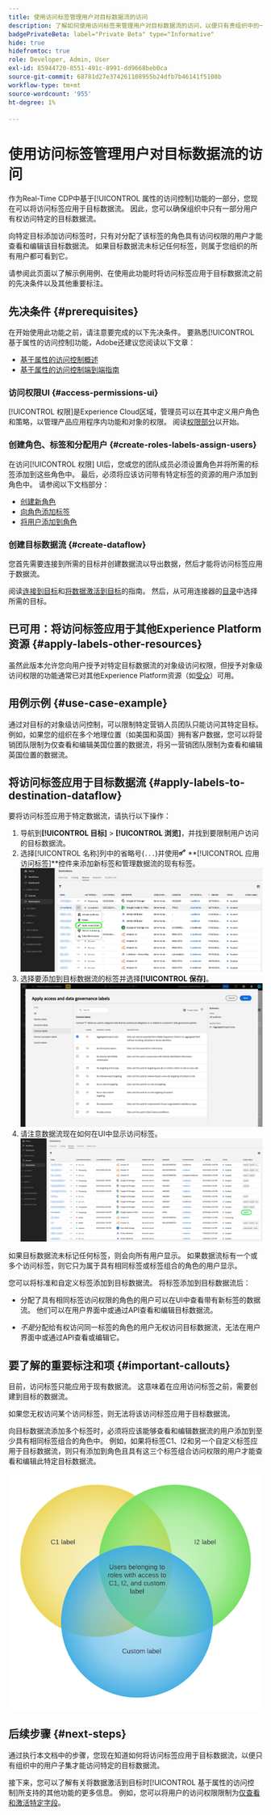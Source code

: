 ```yaml
---
title: 使用访问标签管理用户对目标数据流的访问
description: 了解如何使用访问标签来管理用户对目标数据流的访问，以便只有贵组织中的一部分用户有权访问特定的目标数据流。
badgePrivateBeta: label="Private Beta" type="Informative"
hide: true
hidefromtoc: true
role: Developer, Admin, User
exl-id: 85944720-8551-491c-8991-dd9668beb0ca
source-git-commit: 68781d27e374261108955b24dfb7b46141f5108b
workflow-type: tm+mt
source-wordcount: '955'
ht-degree: 1%

---
```


# 使用访问标签管理用户对目标数据流的访问

作为Real-Time CDP中基于[!UICONTROL 属性的访问控制]功能的一部分，您现在可以将访问标签应用于目标数据流。 因此，您可以确保组织中只有一部分用户有权访问特定的目标数据流。

向特定目标添加访问标签时，只有对分配了该标签的角色具有访问权限的用户才能查看和编辑该目标数据流。 如果目标数据流未标记任何标签，则属于您组织的所有用户都可看到它。

请参阅此页面以了解示例用例、在使用此功能时将访问标签应用于目标数据流之前的先决条件以及其他重要标注。

## 先决条件 {#prerequisites}

在开始使用此功能之前，请注意要完成的以下先决条件。 要熟悉[!UICONTROL 基于属性的访问控制]功能，Adobe还建议您阅读以下文章：

* [基于属性的访问控制概述](/help/access-control/abac/overview.md)
* [基于属性的访问控制端到端指南](/help/access-control/abac/end-to-end-guide.md)

### 访问权限UI {#access-permissions-ui}

[!UICONTROL 权限]是Experience Cloud区域，管理员可以在其中定义用户角色和策略，以管理产品应用程序内功能和对象的权限。 阅读[权限部分](/help/access-control/abac/end-to-end-guide.md#permissions)以开始。

### 创建角色、标签和分配用户 {#create-roles-labels-assign-users}

在访问[!UICONTROL 权限] UI后，您或您的团队成员必须设置角色并将所需的标签添加到这些角色中。 最后，必须将应该访问带有特定标签的资源的用户添加到角色中。 请参阅以下文档部分：

* [创建新角色](/help/access-control/abac/ui/roles.md)
* [向角色添加标签](/help/access-control/abac/end-to-end-guide.md#label-roles)
* [将用户添加到角色](/help/access-control/ui/users.md)

### 创建目标数据流 {#create-dataflow}

您首先需要连接到所需的目标并创建数据流以导出数据，然后才能将访问标签应用于数据流。

阅读[连接到目标](/help/destinations/ui/connect-destination.md)和[将数据激活到目标](/help/destinations/ui/activation-overview.md)的指南。 然后，从可用连接器的[目录](/help/destinations/catalog/overview.md)中选择所需的目标。

## 已可用：将访问标签应用于其他Experience Platform资源 {#apply-labels-other-resources}

虽然此版本允许您向用户授予对特定目标数据流的对象级访问权限，但授予对象级访问权限的功能通常已对其他Experience Platform资源（如[受众](/help/access-control/abac/end-to-end-guide.md#apply-labels-to-segments)）可用。

## 用例示例 {#use-case-example}

通过对目标的对象级访问控制，可以限制特定营销人员团队只能访问其特定目标。 例如，如果您的组织在多个地理位置（如美国和英国）拥有客户数据，您可以将营销团队限制为仅查看和编辑美国位置的数据流，将另一营销团队限制为查看和编辑英国位置的数据流。

## 将访问标签应用于目标数据流 {#apply-labels-to-destination-dataflow}

要将访问标签应用于特定数据流，请执行以下操作：

1. 导航到&#x200B;**[!UICONTROL 目标]** > **[!UICONTROL 浏览]**，并找到要限制用户访问的目标数据流。
1. 选择[!UICONTROL 名称]列中的省略号(`...`)并使用![编辑详细信息控件](/help/images/icons/key.png) **[!UICONTROL 应用访问标签]**控件来添加新标签和管理数据流的现有标签。
   ![在目标工作区的浏览视图中选择“应用访问标签”。](/help/access-control/images/olac/apply-access-labels.png)
1. 选择要添加到目标数据流的标签并选择&#x200B;**[!UICONTROL 保存]**。
   ![选择中应应用于目标数据流的访问标签。](/help/access-control/images/olac/view-access-labels.png)
1. 请注意数据流现在如何在UI中显示访问标签。
   ![具有选定数据流的多个目标数据流的视图如何显示访问标签。](/help/access-control/images/olac/dataflow-with-access-label.png)

如果目标数据流未标记任何标签，则会向所有用户显示。 如果数据流标有一个或多个访问标签，则它只为属于具有相同标签或标签组合的角色的用户显示。

您可以将标准和自定义标签添加到目标数据流。 将标签添加到目标数据流后：

* 分配了具有相同标签访问权限的角色的用户可以在UI中查看带有新标签的数据流。 他们可以在用户界面中或通过API查看和编辑目标数据流。

* *不是*&#x200B;分配给有权访问同一标签的角色的用户无权访问目标数据流，无法在用户界面中或通过API查看或编辑它。

## 要了解的重要标注和项 {#important-callouts}

目前，访问标签只能应用于现有数据流。 这意味着在应用访问标签之前，需要创建到目标的数据流。

如果您无权访问某个访问标签，则无法将该访问标签应用于目标数据流。

向目标数据流添加多个标签时，必须将应该能够查看和编辑数据流的用户添加到至少具有相同标签组合的角色中。 例如，如果将标签C1、I2和另一个自定义标签应用于目标数据流，则只有添加到角色且具有这三个标签组合访问权限的用户才能查看和编辑此特定目标数据流。

![维恩图显示仅某些用户如何访问应用了多个标签的目标。](/help/access-control/images/olac/multiple-labels-venn.png)

## 后续步骤 {#next-steps}

通过执行本文档中的步骤，您现在知道如何将访问标签应用于目标数据流，以便只有组织中的用户子集才能访问特定的目标数据流。

接下来，您可以了解有关将数据激活到目标时[!UICONTROL 基于属性的访问控制]所支持的其他功能的更多信息。 例如，您可以将用户的访问权限限制为[仅查看和激活特定字段](/help/access-control/abac/overview.md#destinations)。
